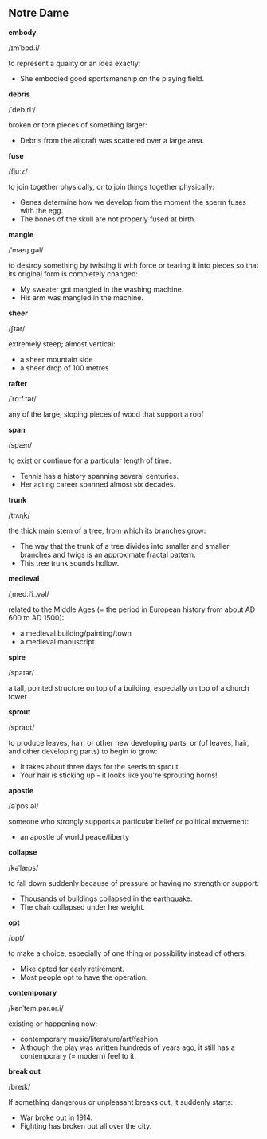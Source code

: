 ## Notre Dame

**embody**

/ɪmˈbɒd.i/

to represent a quality or an idea exactly:

* She embodied good sportsmanship on the playing field.

**debris**

/ˈdeb.riː/

broken or torn pieces of something larger:

* Debris from the aircraft was scattered over a large area.

**fuse**

/fjuːz/

to join together physically, or to join things together physically:

* Genes determine how we develop from the moment the sperm fuses with the egg.
* The bones of the skull are not properly fused at birth.

**mangle**

/ˈmæŋ.ɡəl/

to destroy something by twisting it with force or tearing it into pieces so that its original form is completely changed:

* My sweater got mangled in the washing machine.
* His arm was mangled in the machine.

**sheer**

/ʃɪər/ 

extremely steep; almost vertical:

* a sheer mountain side
* a sheer drop of 100 metres

**rafter**

/ˈrɑːf.tər/

any of the large, sloping pieces of wood that support a roof

**span**

/spæn/

to exist or continue for a particular length of time:

* Tennis has a history spanning several centuries.
* Her acting career spanned almost six decades.

**trunk**

/trʌŋk/

the thick main stem of a tree, from which its branches grow:

* The way that the trunk of a tree divides into smaller and smaller branches and twigs is an approximate fractal pattern.
* This tree trunk sounds hollow.

**medieval**

/ˌmed.iˈiː.vəl/

related to the Middle Ages (= the period in European history from about AD 600 to AD 1500):

* a medieval building/painting/town
* a medieval manuscript

**spire**

/spaɪər/

a tall, pointed structure on top of a building, especially on top of a church tower

**sprout**

/spraʊt/

to produce leaves, hair, or other new developing parts, or (of leaves, hair, and other developing parts) to begin to grow:

* It takes about three days for the seeds to sprout.
* Your hair is sticking up - it looks like you're sprouting horns!

**apostle**

/əˈpɒs.əl/

someone who strongly supports a particular belief or political movement:

* an apostle of world peace/liberty

**collapse**

/kəˈlæps/

to fall down suddenly because of pressure or having no strength or support:

* Thousands of buildings collapsed in the earthquake.
* The chair collapsed under her weight.

**opt**

/ɒpt/

to make a choice, especially of one thing or possibility instead of others:

* Mike opted for early retirement.
* Most people opt to have the operation.

**contemporary**

/kənˈtem.pər.ər.i/

existing or happening now:

* contemporary music/literature/art/fashion
* Although the play was written hundreds of years ago, it still has a contemporary (= modern) feel to it.

**break out**

/breɪk/

If something dangerous or unpleasant breaks out, it suddenly starts:

* War broke out in 1914.
* Fighting has broken out all over the city.
